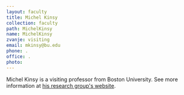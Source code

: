 ```yaml
---
layout: faculty
title: Michel Kinsy
collection: faculty
path: MichelKinsy
name: MichelKinsy
zvanje: visiting
email: mkinsy@bu.edu
phone: .
office: .
photo: 
---
```


Michel Kinsy is a visiting professor from Boston University. See more information at [his research group's website](http://ascslab.org/).